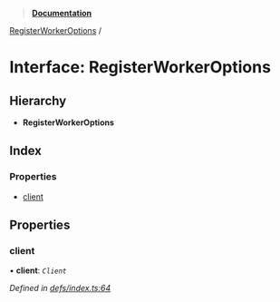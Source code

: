 > **[Documentation](../README.md)**

[RegisterWorkerOptions](registerworkeroptions.md) /

# Interface: RegisterWorkerOptions

## Hierarchy

* **RegisterWorkerOptions**

## Index

### Properties

* [client](registerworkeroptions.md#client)

## Properties

###  client

• **client**: *`Client`*

*Defined in [defs/index.ts:64](https://github.com/badbatch/graphql-box/blob/43ddea2/packages/worker-client/src/defs/index.ts#L64)*